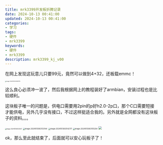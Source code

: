 ```yaml
---
title: mrk3399开发板折腾记录
date: 2024-10-13 00:41:00
updated: 2024-10-13 00:41:00
categories: 
- 学习
tags: 
- 硬件
- mrk3399
keywords:
- 硬件
- mrk3399
description: mrk3399_kj_v00
---
```


在网上发现这玩意儿只要99元，竟然可以做到4+32，还板载emmc！

<img src="https://cdn.jsdelivr.net/gh/01Petard/imageURL@main/img/202410130030999.png" alt="image-20241013003058715" style="zoom: 25%;" />

这么良心必须冲一波了，然后我根据网上的教程装好了armbian，安装过程也是比较顺利。

这块板子唯一的问题是，供电口需要用2pin的p好h2.0-2p口，那个C口需要短接才能供电，另外几乎没有接口，不过这样挺适合我的。另外就是全网都没有这块板子的资料。。。

<img src="https://cdn.jsdelivr.net/gh/01Petard/imageURL@main/img/202410130033507.png" alt="image-202410130033507" style="zoom:30%;" />

<img src="https://cdn.jsdelivr.net/gh/01Petard/imageURL@main/img/202410130031533.png" alt="image-20241013003133144" style="zoom:40%;" />

<img src="https://cdn.jsdelivr.net/gh/01Petard/imageURL@main/img/202410130031558.png" alt="image-20241013003142171" style="zoom: 40%;" />

<img src="https://cdn.jsdelivr.net/gh/01Petard/imageURL@main/img/202410130031516.png" alt="image-20241013003155204" style="zoom:40%;" />

<img src="https://cdn.jsdelivr.net/gh/01Petard/imageURL@main/img/202410130036090.png" style="zoom: 67%;" />

ok，那么至此就结束了，后面就可以安心玩板子了！